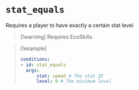 # `stat_equals`

Requires a player to have exactly a certain stat level

> [!warning] Requires EcoSkills

> [!example]
> ```yaml
> conditions:
> - id: stat_equals
>   args:
>       stat: speed # The stat ID
>       level: 0 # The minimum level
> ```
